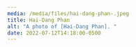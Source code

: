 ```yaml
---
media: /media/files/hai-dang-phan-.jpeg
title: Hai-Dang Phan
alt: "A photo of [Hai-Dang Phan]. "
date: 2022-07-12T14:18:00-0500
---
```

